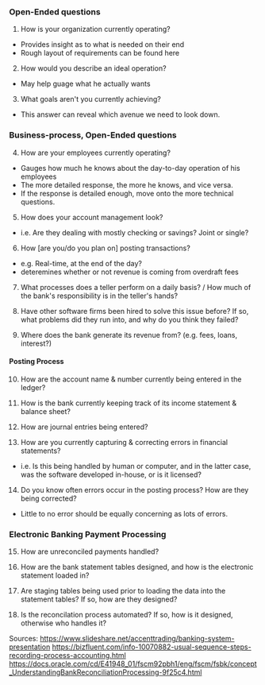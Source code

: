 ### Open-Ended questions

1. How is your organization currently operating?
  - Provides insight as to what is needed on their end
  - Rough layout of requirements can be found here

2. How would you describe an ideal operation? 
  - May help guage what he actually wants

3. What goals aren't you currently achieving?
  - This answer can reveal which avenue we need to look down.

### Business-process, Open-Ended questions
  
4. How are your employees currently operating?
  - Gauges how much he knows about the day-to-day operation of his employees
  - The more detailed response, the more he knows, and vice versa.
  - If the response is detailed enough, move onto the more technical questions.

5. How does your account management look? 
  - i.e. Are they dealing with mostly checking or savings? Joint or single? 

6. How [are you/do you plan on] posting transactions?
  - e.g. Real-time, at the end of the day?
  - deteremines whether or not revenue is coming from overdraft fees
  
7. What processes does a teller perform on a daily basis? / How much of the bank's responsibility is in the teller's hands?

8. Have other software firms been hired to solve this issue before? 
  If so, what problems did they run into, and why do you think they failed? 

9. Where does the bank generate its revenue from? (e.g. fees, loans, interest?) 

#### Posting Process

10. How are the account name & number currently being entered in the ledger?

11. How is the bank currently keeping track of its income statement & balance sheet?

12. How are journal entries being entered?

13. How are you currently capturing & correcting errors in financial statements?
  - i.e. Is this being handled by human or computer, and in the latter case, was the software developed in-house, or is it licensed?

14. Do you know often errors occur in the posting process? How are they being corrected?
  - Little to no error should be equally concerning as lots of errors. 

### Electronic Banking Payment Processing

15. How are unreconciled payments handled?

16. How are the bank statement tables designed, and how is the electronic statement loaded in? 

17. Are staging tables being used prior to loading the data into the statement tables? If so, how are they designed? 

18. Is the reconcilation process automated? If so, how is it designed, otherwise who handles it?


 
Sources: 
https://www.slideshare.net/accenttrading/banking-system-presentation
https://bizfluent.com/info-10070882-usual-sequence-steps-recording-process-accounting.html
https://docs.oracle.com/cd/E41948_01/fscm92pbh1/eng/fscm/fsbk/concept_UnderstandingBankReconciliationProcessing-9f25c4.html


